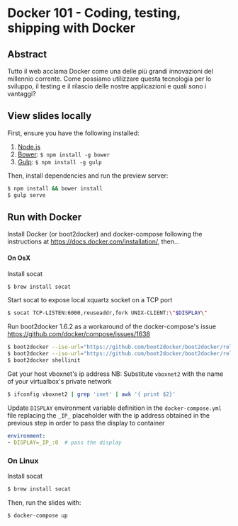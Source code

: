 # Docker 101 - Coding, testing, shipping with Docker

## Abstract

Tutto il web acclama Docker come una delle più grandi innovazioni del millennio corrente.
Come possiamo utilizzare questa tecnologia per lo sviluppo, il testing e il rilascio delle nostre applicazioni e quali sono i vantaggi?

## View slides locally

First, ensure you have the following installed:

1. [Node.js](http://nodejs.org)
2. [Bower](http://bower.io): `$ npm install -g bower`
3. [Gulp](http://gulpjs.com): `$ npm install -g gulp`

Then, install dependencies and run the preview server:

```bash
$ npm install && bower install
$ gulp serve
```

## Run with Docker

Install Docker (or boot2docker) and docker-compose following
the instructions at https://docs.docker.com/installation/,
then...

#### On OsX

Install socat

```bash
$ brew install socat
```

Start socat to expose local xquartz socket on a TCP port

```bash
$ socat TCP-LISTEN:6000,reuseaddr,fork UNIX-CLIENT:\"$DISPLAY\"
```

Run boot2docker 1.6.2 as a workaround of the docker-compose's issue
https://github.com/docker/compose/issues/1638

```bash
$ boot2docker --iso-url="https://github.com/boot2docker/boot2docker/releases/download/v1.6.2/boot2docker.iso" init
$ boot2docker --iso-url="https://github.com/boot2docker/boot2docker/releases/download/v1.6.2/boot2docker.iso" up
$ boot2docker shellinit
```

Get your host vboxnet's ip address
NB: Substitute `vboxnet2` with the name of your virtualbox's private network

```bash
$ ifconfig vboxnet2 | grep 'inet' | awk '{ print $2}'
```

Update `DISPLAY` environment variable definition in the `docker-compose.yml`
file replacing the `_IP_` placeholder with the ip address
obtained in the previous step in order to pass the display to container

```yml
environment:
- DISPLAY=_IP_:0  # pass the display
```

### On Linux

Install socat

```bash
$ brew install socat
```

Then, run the slides with:

```bash
$ docker-compose up
```

